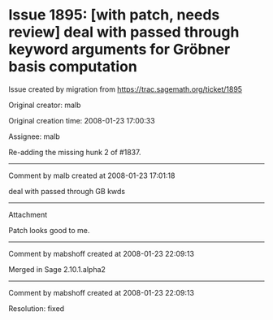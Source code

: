 # Issue 1895: [with patch, needs review] deal with passed through keyword arguments for Gröbner basis computation

Issue created by migration from https://trac.sagemath.org/ticket/1895

Original creator: malb

Original creation time: 2008-01-23 17:00:33

Assignee: malb

Re-adding the missing hunk 2 of #1837.


---

Comment by malb created at 2008-01-23 17:01:18

deal with passed through GB kwds


---

Attachment

Patch looks good to me.


---

Comment by mabshoff created at 2008-01-23 22:09:13

Merged in Sage 2.10.1.alpha2


---

Comment by mabshoff created at 2008-01-23 22:09:13

Resolution: fixed
